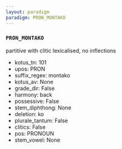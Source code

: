 ```yaml
---
layout: paradigm
paradigm: PRON_MONTAKO
---
```

### ` PRON_MONTAKO `

partitive with clitic lexicalised, no inflections
* kotus_tn: 101
* upos: PRON
* suffix_regex: montako
* kotus_av: None
* grade_dir: False
* harmony: back
* possessive: False
* stem_diphthong: None
* deletion: ko
* plurale_tantum: False
* clitics: False
* pos: PRONOUN
* stem_vowel: None
